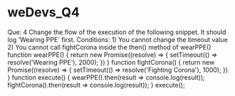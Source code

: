 # weDevs_Q4
Que: 4
Change the flow of the execution of the following snippet. It should log ‘Wearing PPE` first.
Conditions: 1) You cannot change the timeout value 2) You cannot call fightCorona inside the
then() method of wearPPE()
function wearPPE() {
return new Promise((resolve) => {
setTimeout(() => resolve('Wearing PPE'), 2000);
})
}
function fightCorona() {
return new Promise((resolve) => {
setTimeout(() => resolve('Fighting Corona'), 1000);
})
}
function execute() {
wearPPE().then(result => console.log(result));
fightCorona().then(result => console.log(result));
}
execute();
